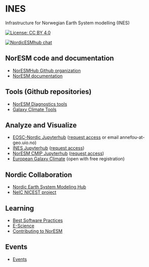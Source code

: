 # INES

Infrastructure for Norwegian Earth System modelling (INES)


[![License: CC BY 4.0](https://img.shields.io/badge/License-CC%20BY%204.0-lightgrey.svg)](https://creativecommons.org/licenses/by/4.0/)



[![NordicESMhub chat](https://img.shields.io/badge/zulip-join_chat-brightgreen.svg)](https://nordicesmhub.zulipchat.com/)

## NorESM code and documentation
- [NorESMHub Github organization](https://github.com/NorESMhub)
- [NorESM documentation](https://noresm-docs.readthedocs.io/en/latest/) 

## Tools (Github repositories)
- [NorESM Diagnostics tools](https://github.com/NordicESMhub/NoresmDiagnostics)
- [Galaxy Climate Tools](https://github.com/NordicESMhub/galaxy-tools)

## Analyze and Visualize
- [EOSC-Nordic Jupyterhub](https://eosc-nordic.uiogeo-apps.sigma2.no/) ([request access](https://github.com/NorESMhub/INES/issues/new) or email annefou-at-geo.uio.no)
- [INES Jupyterhub](http://data.ines.sigma2.no) ([request access](https://github.com/NorESMhub/INES/issues/new))
- [NorESM CMIP Jupyterhub](https://noresm.eva.sigma2.no/hub/login) ([request access](https://github.com/NorESMhub/INES/issues/new))
- [European Galaxy Climate](https://climate.usegalaxy.eu/) (open with free registration)

## Nordic Collaboration

- [Nordic Earth System Modeling Hub](https://nordicesmhub.github.io/)
- [NeIC NICEST project](https://nordicesmhub.github.io/projects/nicest/)

## Learning

- [Best Software Practices](https://nordicesmhub.github.io/tutorials/programming/)
- [E-Science](https://nordicesmhub.github.io/tutorials/science/)
- [Contributing to NorESM](https://noresmhub.github.io/INES_workshop_2019/)

## Events

- [Events](https://nordicesmhub.github.io/events)

